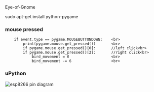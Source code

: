 Eye-of-Gnome

sudo apt-get install python-pygame

### mouse pressed

        if event.type == pygame.MOUSEBUTTONDOWN:    <br>
            print(pygame.mouse.get_pressed())       <br>
            if pygame.mouse.get_pressed()[0]:       //left click<br>
            if pygame.mouse.get_pressed()[2]:       //right click<br>
                bird_movement = 0                   <br>  
                bird_movement -= 6                  <br>

### uPython
![esp8266 pin diagram](https://github.com/abdulmukit98/peripherals/blob/main/images/NodeMCUv3.0-pinout.jpg)




<br><br><br><br>
